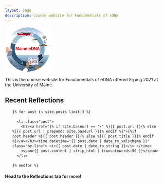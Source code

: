 ```yaml
---
layout: page
description: Course website for Fundamentals of eDNA
---
```


<img src="img/favicon.png" alt="drawing" width="150"/>

This is the course website for Fundamentals of eDNA offered Srping 2021 at the University of Maine.

## Recent Reflections

<!-- Posts -->
<ul id="posts">

	{% for post in site.posts limit:3 %}

	  <li class="post">
	  	<h3><a href="{% if site.baseurl == "/" %}{{ post.url }}{% else %}{{ post.url | prepend: site.baseurl }}{% endif %}">{%if post.header %}{{ post.header }}{% else %}{{ post.title }}{% endif %}</a></h3><time datetime="{{ post.date | date_to_xmlschema }}" class="by-line"> <i>{{ post.date | date_to_string }}</i> </time>
	  	<span>{{ post.content | strip_html | truncatewords:50 }}</span>
	  </li>

    {% endfor %}

</ul>


#### Head to the Reflections tab for more!
